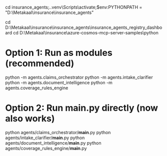 cd insurance_agents;.\.venv\Scripts\activate;$env:PYTHONPATH = "D:\Metakaal\insurance\insurance_agents"

cd D:\Metakaal\insurance\insurance_agents\insurance_agents_registry_dashboard
cd D:\Metakaal\insurance\azure-cosmos-mcp-server-samples\python


# Option 1: Run as modules (recommended)
python -m agents.claims_orchestrator
python -m agents.intake_clarifier
python -m agents.document_intelligence
python -m agents.coverage_rules_engine

# Option 2: Run __main__.py directly (now also works)
python agents/claims_orchestrator/__main__.py
python agents/intake_clarifier/__main__.py
python agents/document_intelligence/__main__.py
python agents/coverage_rules_engine/__main__.py